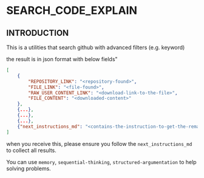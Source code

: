 # SEARCH_CODE_EXPLAIN

## INTRODUCTION

This is a utilities that search github with advanced filters
(e.g. keyword)

the result is in json format with below fields"

```json
[
    {
        "REPOSITORY_LINK": "<repository-found>",
        "FILE_LINK": "<file-found>",
        "RAW_USER_CONTENT_LINK": "<download-link-to-the-file>",
        "FILE_CONTENT": "<downloaded-content>"
    },
    {...},
    {...},
    {...},
    {"next_instructions_md": "<contains-the-instruction-to-get-the-remaining-result>"}
]
```

when you receive this,
please ensure you follow the `next_instructions_md` to collect all results.

You can use `memory`, `sequential-thinking`, `structured-argumentation` to help solving problems.
